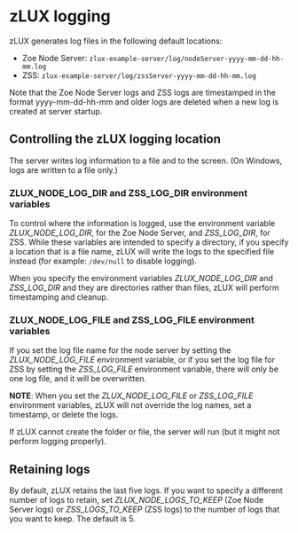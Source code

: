 # zLUX logging

zLUX generates log files in the following default locations:

- Zoe Node Server: `zlux-example-server/log/nodeServer-yyyy-mm-dd-hh-mm.log`
- ZSS: `zlux-example-server/log/zssServer-yyyy-mm-dd-hh-mm.log`
 
Note that the Zoe Node Server logs and ZSS logs are timestamped in the format yyyy-mm-dd-hh-mm and older logs are deleted when a new log is created at server startup.

## Controlling the zLUX logging location

The server writes log information to a file and to the screen. (On Windows, logs are written to a file only.)

### ZLUX_NODE_LOG_DIR and ZSS_LOG_DIR environment variables

To control where the information is logged, use the environment variable *ZLUX_NODE_LOG_DIR*, for the Zoe Node Server, and *ZSS_LOG_DIR*, for ZSS. While these variables are intended to specify a directory, if you specify a location that is a file name, zLUX will write the logs to the specified file instead (for example: `/dev/null` to disable logging). 

When you specify the environment variables *ZLUX_NODE_LOG_DIR* and *ZSS_LOG_DIR* and they are directories rather than files, zLUX will perform timestamping and cleanup.

### ZLUX_NODE_LOG_FILE and ZSS_LOG_FILE environment variables

If you set the log file name for the node server by setting the *ZLUX_NODE_LOG_FILE* environment variable, or if you set the log file for ZSS by setting the *ZSS_LOG_FILE* environment variable, there will only be one log file, and it will be overwritten.

**NOTE**: When you set the *ZLUX_NODE_LOG_FILE* or *ZSS_LOG_FILE* environment variables, zLUX will not override the log names, set a timestamp, or delete the logs.

If zLUX cannot create the folder or file, the server will run (but it might not perform logging properly).

## Retaining logs
By default, zLUX retains the last five logs. If you want to specify a different number of logs to retain, set *ZLUX_NODE_LOGS_TO_KEEP* (Zoe Node Server logs) or *ZSS_LOGS_TO_KEEP* (ZSS logs) to the number of logs that you want to keep. The default is 5.
